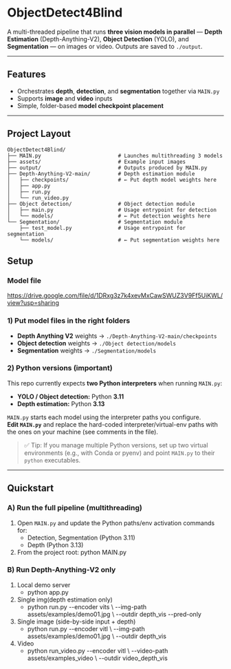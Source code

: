 # ObjectDetect4Blind

A multi-threaded pipeline that runs **three vision models in parallel** — **Depth Estimation** (Depth-Anything-V2), **Object Detection** (YOLO), and **Segmentation** — on images or video. Outputs are saved to `./output`.

---

## Features
- Orchestrates **depth**, **detection**, and **segmentation** together via `MAIN.py`
- Supports **image** and **video** inputs
- Simple, folder-based **model checkpoint placement**

---

## Project Layout

```text
ObjectDetect4Blind/
├── MAIN.py                         # Launches multithreading 3 models
├── assets/                         # Example input images
├── output/                         # Outputs produced by MAIN.py
├── Depth-Anything-V2-main/         # Depth estimation module
│   ├── checkpoints/                # ← Put depth model weights here
│   ├── app.py
│   ├── run.py
│   └── run_video.py
├── Object detection/               # Object detection module
│   ├── main.py                     # Usage entrypoint for detection
│   └── models/                     # ← Put detection weights here
└── Segmentation/                   # Segmentation module
    ├── test_model.py               # Usage entrypoint for segmentation
    └── models/                     # ← Put segmentation weights here

```

## Setup

### Model file
https://drive.google.com/file/d/1DRxg3z7k4xevMxCawSWUZ3V9Ff5UiKWL/view?usp=sharing

### 1) Put model files in the right folders
- **Depth Anything V2**     weights → `./Depth-Anything-V2-main/checkpoints`
- **Object detection**      weights → `./Object detection/models`
- **Segmentation**          weights → `./Segmentation/models`

### 2) Python versions (important)
This repo currently expects **two Python interpreters** when running `MAIN.py`:
- **YOLO / Object detection:** Python **3.11**
- **Depth estimation:** Python **3.13**

`MAIN.py` starts each model using the interpreter paths you configure.  
**Edit `MAIN.py`** and replace the hard-coded interpreter/virtual-env paths with the ones on your machine (see comments in the file).

> ✅ Tip: If you manage multiple Python versions, set up two virtual environments (e.g., with Conda or pyenv) and point `MAIN.py` to their `python` executables.

---

## Quickstart

### A) Run the full pipeline (multithreading)
1. Open `MAIN.py` and update the Python paths/env activation commands for:
   - Detection, Segmentation (Python 3.11)
   - Depth (Python 3.13)
2. From the project root:
   python MAIN.py

### B) Run Depth-Anything-V2 only
1. Local demo server
    - python app.py
2. Single img(depth estimation only)
    - python run.py --encoder vits \ --img-path assets/examples/demo01.jpg \ --outdir depth_vis --pred-only
3. Single image (side-by-side input + depth)
    - python run.py --encoder vitl \ --img-path assets/examples/demo01.jpg \ --outdir depth_vis
4. Video
    - python run_video.py --encoder vitl \ --video-path assets/examples_video \ --outdir video_depth_vis
